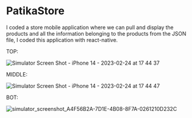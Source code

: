 # PatikaStore
I coded a store mobile application where we can pull and display the products and all the information belonging to the products from the JSON file, I coded this application with react-native.

TOP:

![Simulator Screen Shot - iPhone 14 - 2023-02-24 at 17 44 37](https://user-images.githubusercontent.com/92800666/221207708-bcfc1e7e-65b8-4024-8451-805ba5691798.png)

MIDDLE:

![Simulator Screen Shot - iPhone 14 - 2023-02-24 at 17 44 47](https://user-images.githubusercontent.com/92800666/221207724-6d4e537d-cea9-4e76-bd85-f884d877c256.png)

BOT:

![simulator_screenshot_A4F56B2A-7D1E-4B08-8F7A-0261210D232C](https://user-images.githubusercontent.com/92800666/221208093-e545e4e5-ba35-4052-8686-2f2156def552.png)
